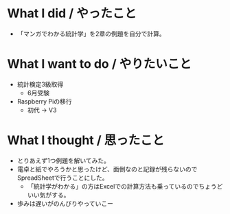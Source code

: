 # What I did / やったこと
- 「マンガでわかる統計学」を2章の例題を自分で計算。

# What I want to do / やりたいこと
- 統計検定3級取得
  - 6月受験
- Raspberry Piの移行
  - 初代 → V3

# What I thought / 思ったこと
- とりあえず1つ例題を解いてみた。
- 電卓と紙でやろうかと思ったけど、面倒なのと記録が残らないのでSpreadSheetで行うことにした。
  - 「統計学がわかる」の方はExcelでの計算方法も乗っているのでちょうどいい気がする。
- 歩みは遅いがのんびりやっていこー
